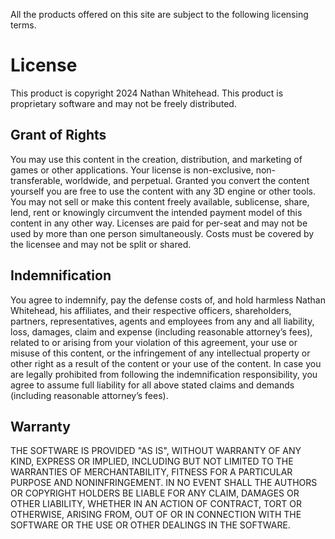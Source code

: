 All the products offered on this site are subject to the following
licensing terms.

# License

This product is copyright 2024 Nathan Whitehead. This product is proprietary
software and may not be freely distributed.

## Grant of Rights

You may use this content in the creation, distribution, and marketing of games
or other applications. Your license is non-exclusive, non-transferable,
worldwide, and perpetual. Granted you convert the content yourself you are free
to use the content with any 3D engine or other tools. You may not sell or make
this content freely available, sublicense, share, lend, rent or knowingly
circumvent the intended payment model of this content in any other way. Licenses
are paid for per-seat and may not be used by more than one person
simultaneously. Costs must be covered by the licensee and may not be split or
shared.

## Indemnification

You agree to indemnify, pay the defense costs of, and hold harmless Nathan
Whitehead, his affiliates, and their respective officers, shareholders,
partners, representatives, agents and employees from any and all liability,
loss, damages, claim and expense (including reasonable attorney’s fees), related
to or arising from your violation of this agreement, your use or misuse of this
content, or the infringement of any intellectual property or other right as a
result of the content or your use of the content. In case you are legally
prohibited from following the indemnification responsibility, you agree to
assume full liability for all above stated claims and demands (including
reasonable attorney’s fees).

## Warranty

THE SOFTWARE IS PROVIDED "AS IS", WITHOUT WARRANTY OF ANY KIND, EXPRESS OR
IMPLIED, INCLUDING BUT NOT LIMITED TO THE WARRANTIES OF MERCHANTABILITY, FITNESS
FOR A PARTICULAR PURPOSE AND NONINFRINGEMENT. IN NO EVENT SHALL THE AUTHORS OR
COPYRIGHT HOLDERS BE LIABLE FOR ANY CLAIM, DAMAGES OR OTHER LIABILITY, WHETHER
IN AN ACTION OF CONTRACT, TORT OR OTHERWISE, ARISING FROM, OUT OF OR IN
CONNECTION WITH THE SOFTWARE OR THE USE OR OTHER DEALINGS IN THE SOFTWARE.
